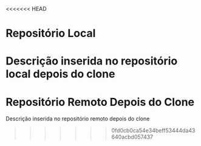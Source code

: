 <<<<<<< HEAD
# Repositório Local

Descrição inserida no repositório local depois do clone
=======
# Repositório Remoto Depois do Clone

Descrição inserida no repositório remoto depois do clone
>>>>>>> 0fd0cb0ca54e34beff53444da43640acbd057437
